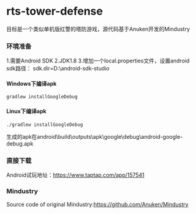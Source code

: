 # rts-tower-defense
目标是一个类似单机版红警的塔防游戏，源代码基于Anuken开发的Mindustry

### 环境准备

1.需要Android SDK
2.JDK1.8
3.增加一个local.properties文件，设置android sdk路径：
sdk.dir=D\:\\android-sdk-studio

#### Windows下编译apk

`gradlew installGoogleDebug`  


#### Linux下编译apk

`./gradlew installGoogleDebug`  

生成的apk在android\build\outputs\apk\google\debug\android-google-debug.apk

### 直接下载

Android试玩地址：https://www.taptap.com/app/157541

### Mindustry

Source code of original Mindustry:https://github.com/Anuken/Mindustry
